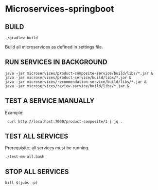 # Microservices-springboot

## BUILD

```./gradlew build```

Build all microservices as defined in settings file.



## RUN SERVICES IN BACKGROUND

``` 
java -jar microservices/product-composite-service/build/libs/*.jar &
java -jar microservices/product-service/build/libs/*.jar &
java -jar microservices/recommendation-service/build/libs/*.jar &
java -jar microservices/review-service/build/libs/*.jar &
```

## TEST A SERVICE MANUALLY

Example:

```
 curl http://localhost:7000/product-composite/1 | jq .

```

## TEST ALL SERVICES 

Prerequisite: all services must be running

```agsl
./test-em-all.bash
```

## STOP ALL SERVICES

```agsl
kill $(jobs -p)
```
